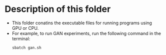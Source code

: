 # Description of this folder

- This folder conatins the executable files for running programs using GPU or CPU.
- For example, to run GAN experiments, run the following command in the terminal:
    ```
    sbatch gan.sh
    ```